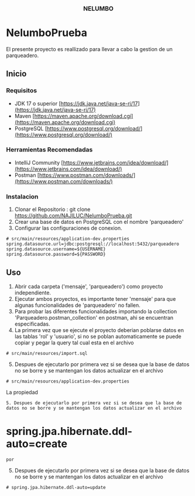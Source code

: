 <br />
<div align="center">
<h3 align="center">NELUMBO</h3>
</div>

# NelumboPrueba
El presente proyecto es reallizado para llevar a cabo la gestion de un parqueadero.

## Inicio

### Requisitos

* JDK 17 o superior [https://jdk.java.net/java-se-ri/17](https://jdk.java.net/java-se-ri/17)
* Maven [https://maven.apache.org/download.cgi](https://maven.apache.org/download.cgi)
* PostgreSQL [https://www.postgresql.org/download/](https://www.postgresql.org/download/)

### Herramientas Recomendadas
* IntelliJ Community [https://www.jetbrains.com/idea/download/](https://www.jetbrains.com/idea/download/)
* Postman [https://www.postman.com/downloads/](https://www.postman.com/downloads/)

### Instalacion
1. Clonar el Repositorio : git clone https://github.com/NAJILUC/NelumboPrueba.git
2. Crear una base de datos en PostgreSQL con el nombre 'parqueadero'
3. Configurar las configuraciones de conexion. 
```
# src/main/resources/application-dev.properties
spring.datasource.url=jdbc:postgresql://localhost:5432/parqueadero
spring.datasource.username=${USERNAME}
spring.datasource.password=${PASSWORD}
```

## Uso
1. Abrir cada carpeta ('mensaje', 'parqueadero') como proyecto independiente.
2. Ejecutar ambos proyectos, es importante tener 'mensaje' para que algunas funcionalidades de 'parqueadero' no fallen.
3. Para probar las diferentes funcionalidades importando la collection 'Parqueadero.postman_collection' en postman, ahi se encuentran especificadas.
4. La primera vez que se ejecute el proyecto deberian poblarse datos en las tablas 'rol' y 'usuario', si no se poblan automaticamente se puede copiar y pegar la query tal cual esta en el archivo 
``` 
# src/main/resources/import.sql 
``` 
5. Despues de ejecutarlo por primera vez si se desea que la base de datos no se borre y se mantengan los datos actualizar en el archivo
``` 
# src/main/resources/application-dev.properties
``` 
La propiedad

``` 
5. Despues de ejecutarlo por primera vez si se desea que la base de datos no se borre y se mantengan los datos actualizar en el archivo
``` 
# spring.jpa.hibernate.ddl-auto=create
``` 
por 

``` 
5. Despues de ejecutarlo por primera vez si se desea que la base de datos no se borre y se mantengan los datos actualizar en el archivo
``` 
# spring.jpa.hibernate.ddl-auto=update
``` 